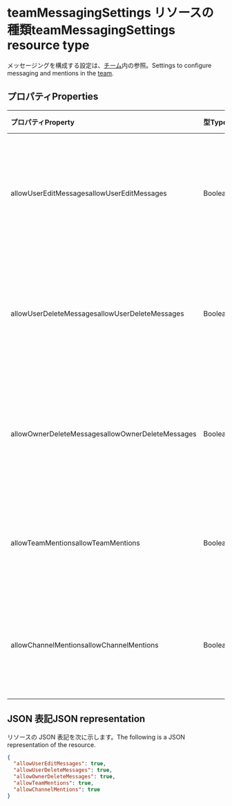 # <a name="teammessagingsettings-resource-type"></a><span data-ttu-id="65d7a-101">teamMessagingSettings リソースの種類</span><span class="sxs-lookup"><span data-stu-id="65d7a-101">teamMessagingSettings resource type</span></span>



<span data-ttu-id="65d7a-102">メッセージングを構成する設定は、[チーム](team.md)内の参照。</span><span class="sxs-lookup"><span data-stu-id="65d7a-102">Settings to configure messaging and mentions in the [team](team.md).</span></span>

## <a name="properties"></a><span data-ttu-id="65d7a-103">プロパティ</span><span class="sxs-lookup"><span data-stu-id="65d7a-103">Properties</span></span>
| <span data-ttu-id="65d7a-104">プロパティ</span><span class="sxs-lookup"><span data-stu-id="65d7a-104">Property</span></span>     | <span data-ttu-id="65d7a-105">型</span><span class="sxs-lookup"><span data-stu-id="65d7a-105">Type</span></span>   |<span data-ttu-id="65d7a-106">説明</span><span class="sxs-lookup"><span data-stu-id="65d7a-106">Description</span></span>|
|:---------------|:--------|:----------|
|<span data-ttu-id="65d7a-107">allowUserEditMessages</span><span class="sxs-lookup"><span data-stu-id="65d7a-107">allowUserEditMessages</span></span>|<span data-ttu-id="65d7a-108">Boolean</span><span class="sxs-lookup"><span data-stu-id="65d7a-108">Boolean</span></span>|<span data-ttu-id="65d7a-109">場合 true の場合、ユーザーに設定するには、自分のメッセージを編集できます。</span><span class="sxs-lookup"><span data-stu-id="65d7a-109">If set to true, users can edit their messages.</span></span>|
|<span data-ttu-id="65d7a-110">allowUserDeleteMessages</span><span class="sxs-lookup"><span data-stu-id="65d7a-110">allowUserDeleteMessages</span></span>|<span data-ttu-id="65d7a-111">Boolean</span><span class="sxs-lookup"><span data-stu-id="65d7a-111">Boolean</span></span>|<span data-ttu-id="65d7a-112">場合は true の場合、ユーザーに設定するには、そのメッセージを削除できます。</span><span class="sxs-lookup"><span data-stu-id="65d7a-112">If set to true, users can delete their messages.</span></span>|
|<span data-ttu-id="65d7a-113">allowOwnerDeleteMessages</span><span class="sxs-lookup"><span data-stu-id="65d7a-113">allowOwnerDeleteMessages</span></span>|<span data-ttu-id="65d7a-114">Boolean</span><span class="sxs-lookup"><span data-stu-id="65d7a-114">Boolean</span></span>|<span data-ttu-id="65d7a-115">場合は true の場合、所有者に設定するには、任意のメッセージを削除できます。</span><span class="sxs-lookup"><span data-stu-id="65d7a-115">If set to true, owners can delete any message.</span></span>|
|<span data-ttu-id="65d7a-116">allowTeamMentions</span><span class="sxs-lookup"><span data-stu-id="65d7a-116">allowTeamMentions</span></span>|<span data-ttu-id="65d7a-117">Boolean</span><span class="sxs-lookup"><span data-stu-id="65d7a-117">Boolean</span></span>|<span data-ttu-id="65d7a-118">場合、参照投稿を許可する @team を true に設定します。</span><span class="sxs-lookup"><span data-stu-id="65d7a-118">If set to true, @team mentions are allowed.</span></span>|
|<span data-ttu-id="65d7a-119">allowChannelMentions</span><span class="sxs-lookup"><span data-stu-id="65d7a-119">allowChannelMentions</span></span>|<span data-ttu-id="65d7a-120">Boolean</span><span class="sxs-lookup"><span data-stu-id="65d7a-120">Boolean</span></span>|<span data-ttu-id="65d7a-121">場合、参照投稿を許可する @channel を true に設定します。</span><span class="sxs-lookup"><span data-stu-id="65d7a-121">If set to true, @channel mentions are allowed.</span></span>|

## <a name="json-representation"></a><span data-ttu-id="65d7a-122">JSON 表記</span><span class="sxs-lookup"><span data-stu-id="65d7a-122">JSON representation</span></span>

<span data-ttu-id="65d7a-123">リソースの JSON 表記を次に示します。</span><span class="sxs-lookup"><span data-stu-id="65d7a-123">The following is a JSON representation of the resource.</span></span>

<!-- {
  "blockType": "resource",
  "@odata.type": "microsoft.graph.teamMessagingSettings"
}-->

```json
{
  "allowUserEditMessages": true,
  "allowUserDeleteMessages": true,
  "allowOwnerDeleteMessages": true,
  "allowTeamMentions": true,
  "allowChannelMentions": true    
}
```

<!-- uuid: 8fcb5dbc-d5aa-4681-8e31-b001d5168d79
2015-10-25 14:57:30 UTC -->
<!-- {
  "type": "#page.annotation",
  "description": "team's messagingSettings resource",
  "keywords": "",
  "section": "documentation",
  "tocPath": ""
}-->
